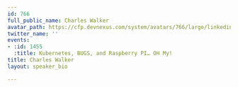 ```yaml
---
id: 766
full_public_name: Charles Walker
avatar_path: https://cfp.devnexus.com/system/avatars/766/large/linkedin.jpg?1506627850
twitter_name: ''
events:
- :id: 1455
  :title: Kubernetes, BUGS, and Raspberry PI… OH My!
title: Charles Walker
layout: speaker_bio

---
```

